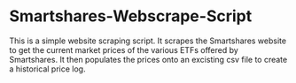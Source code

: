 ﻿# Smartshares-Webscrape-Script

This is a simple website scraping script. It scrapes the Smartshares website to get the current market prices of the various ETFs offered by Smartshares. It then populates the prices onto an excisting csv file to create a historical price log.
